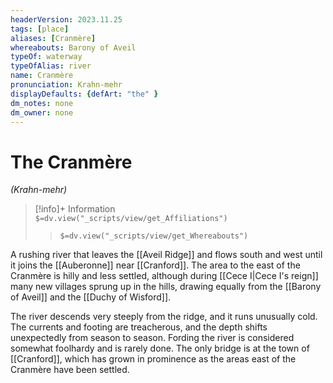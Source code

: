 ```yaml
---
headerVersion: 2023.11.25
tags: [place]
aliases: [Cranmère]
whereabouts: Barony of Aveil
typeOf: waterway
typeOfAlias: river
name: Cranmère
pronunciation: Krahn-mehr
displayDefaults: {defArt: "the" }
dm_notes: none
dm_owner: none
---
```

# The Cranmère
*(Krahn-mehr)*
>[!info]+ Information  
> `$=dv.view("_scripts/view/get_Affiliations")`  
>> `$=dv.view("_scripts/view/get_Whereabouts")`

A rushing river that leaves the [[Aveil Ridge]] and flows south and west until it joins the [[Auberonne]] near [[Cranford]]. The area to the east of the Cranmère is hilly and less settled, although during [[Cece I|Cece I's reign]] many new villages sprung up in the hills, drawing equally from the [[Barony of Aveil]] and the [[Duchy of Wisford]]. 

The river descends very steeply from the ridge, and it runs unusually cold. The currents and footing are treacherous, and the depth shifts unexpectedly from season to season. Fording the river is considered somewhat foolhardy and is rarely done. The only bridge is at the town of [[Cranford]], which has grown in prominence as the areas east of the Cranmère have been settled. 